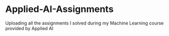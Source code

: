 # Applied-AI-Assignments
Uploading all the assignments I solved during my Machine Learning course provided by Applied AI 
